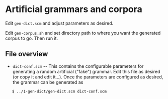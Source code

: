 
Artificial grammars and corpora
===============================

Edit `gen-dict.scm` and adjust parameters as desired.

Edit `gen-corpus.sh` and set directory path to where you want the
generated corpus to go. Then run it.

File overview
-------------
* `dict-conf.scm` -- This contains the configurable parameters for
   generating a random artificial ("fake") grammar. Edit this file
   as desired (or copy it and edit it...). Once the parameters are
   configured as desired, the grammar can be generated as
```
   $ ../1-gen-dict/gen-dict.scm dict-conf.scm
```
